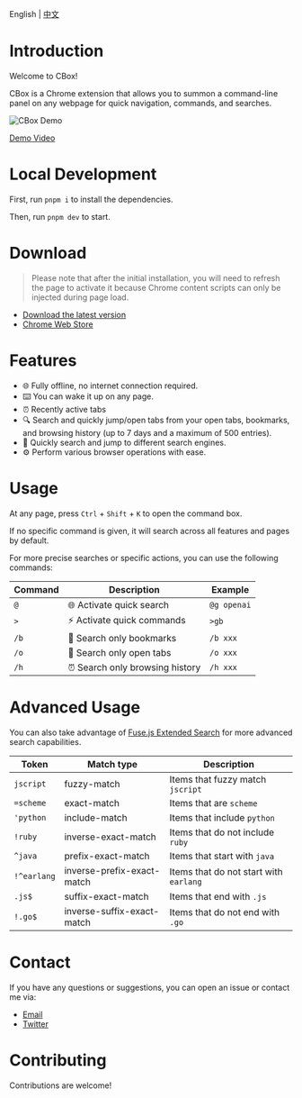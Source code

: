 English | [中文](README_zh.md)

# Introduction

Welcome to CBox!

CBox is a Chrome extension that allows you to summon a command-line panel on any webpage for quick navigation, commands, and searches.

![CBox Demo](simple-demo.gif)

[Demo Video](https://www.youtube.com/watch?v=BBfVHPorl94)

# Local Development

First, run `pnpm i` to install the dependencies.

Then, run `pnpm dev` to start.

# Download

> Please note that after the initial installation, you will need to refresh the page to activate it because Chrome content scripts can only be injected during page load.

- [Download the latest version](https://pub-920f359544474b16a950b92ed0f6613e.r2.dev/cbox-1.0.3.zip)
- [Chrome Web Store](https://chromewebstore.google.com/detail/cbox/cekckmkolmlobfidedolgcppfgbinhmc?hl=en)

# Features

- 🌐 Fully offline, no internet connection required.
- ⌨️ You can wake it up on any page.
- ⏰ Recently active tabs
- 🔍 Search and quickly jump/open tabs from your open tabs, bookmarks, and browsing history (up to 7 days and a maximum of 500 entries).
- 🔎 Quickly search and jump to different search engines.
- ⚙️ Perform various browser operations with ease.

# Usage

At any page, press `Ctrl` + `Shift` + `K` to open the command box.

If no specific command is given, it will search across all features and pages by default.

For more precise searches or specific actions, you can use the following commands:

| Command | Description                     | Example     |
| ------- | ------------------------------- | ----------- |
| `@`     | 🌐 Activate quick search        | `@g openai` |
| `>`     | ⚡️ Activate quick commands      | `>gb`       |
| `/b`    | 🔖 Search only bookmarks        | `/b xxx`    |
| `/o`    | 📂 Search only open tabs        | `/o xxx`    |
| `/h`    | ⏰ Search only browsing history | `/h xxx`    |

# Advanced Usage

You can also take advantage of [Fuse.js Extended Search](https://www.fusejs.io/examples.html#extended-search) for more advanced search capabilities.

| Token       | Match type                 | Description                            |
| ----------- | -------------------------- | -------------------------------------- |
| `jscript`   | fuzzy-match                | Items that fuzzy match `jscript`       |
| `=scheme`   | exact-match                | Items that are `scheme`                |
| `'python`   | include-match              | Items that include `python`            |
| `!ruby`     | inverse-exact-match        | Items that do not include `ruby`       |
| `^java`     | prefix-exact-match         | Items that start with `java`           |
| `!^earlang` | inverse-prefix-exact-match | Items that do not start with `earlang` |
| `.js$`      | suffix-exact-match         | Items that end with `.js`              |
| `!.go$`     | inverse-suffix-exact-match | Items that do not end with `.go`       |

# Contact

If you have any questions or suggestions, you can open an issue or contact me via:

- [Email](mailto:xiaodong.fun@gmail.com)
- [Twitter](https://twitter.com/guageaaa)

# Contributing

Contributions are welcome!
